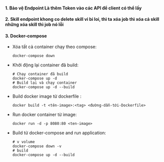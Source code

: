 #### 1. Bảo vệ Endpoint Là thêm Token vào các API để client có thể lấy 


#### 2. Skill endpoint khong co delete skill vi bi loi, thì ta xóa job thì xóa cả skill những xóa skill thì job nó lỗi 






#### 3. Docker-compose 

- Xóa tất cả container chạy theo compose:
    ```text
    docker-compose down
    ```

- Khởi động lại container đã build: 
    ```text
    # Chạy container đã build 
    docker-compose up -d  
    # Build lại và chạy container 
    docker-compose up -d --build 
    ```

- Build docker image từ dockerfile : 
    ```text
    docker build -t <tên-image>:<tag> <đường-dẫn-tới-Dockerfile>
    ```

- Run docker container từ image:  
    ```text
    docker run -d -p 8080:80 <ten-image>
    ```

- Build từ docker-compose and run application:   
    ```text 
    # v volume 
    docker-compose down -v 
    # build 
    docker-compose up -d --build 
    ```

